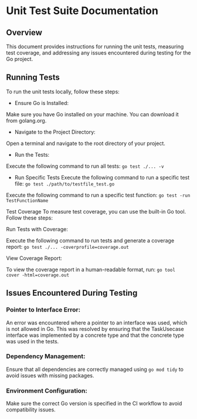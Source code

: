 # Unit Test Suite Documentation
## Overview
This document provides instructions for running the unit tests, measuring test coverage, and addressing any issues encountered during testing for the Go project.

## Running Tests
To run the unit tests locally, follow these steps:

* Ensure Go is Installed:

Make sure you have Go installed on your machine. You can download it from golang.org.

* Navigate to the Project Directory:

Open a terminal and navigate to the root directory of your project.

* Run the Tests:

Execute the following command to run all tests:
 `go test ./... -v`

* Run Specific Tests
Execute the following command to run a specific test file:
`go test ./path/to/testfile_test.go`

Execute the following command to run a specific test function:
`go test -run TestFunctionName`

Test Coverage
To measure test coverage, you can use the built-in Go tool. Follow these steps:

Run Tests with Coverage:

Execute the following command to run tests and generate a coverage report:
`go test ./... -coverprofile=coverage.out`

View Coverage Report:

To view the coverage report in a human-readable format, run:
`go tool cover -html=coverage.out`

## Issues Encountered During Testing
### Pointer to Interface Error:

An error was encountered where a pointer to an interface was used, which is not allowed in Go. This was resolved by ensuring that the TaskUsecase interface was implemented by a concrete type and that the concrete type was used in the tests.

### Dependency Management:

Ensure that all dependencies are correctly managed using `go mod tidy` to avoid issues with missing packages.

### Environment Configuration:

Make sure the correct Go version is specified in the CI workflow to avoid compatibility issues.